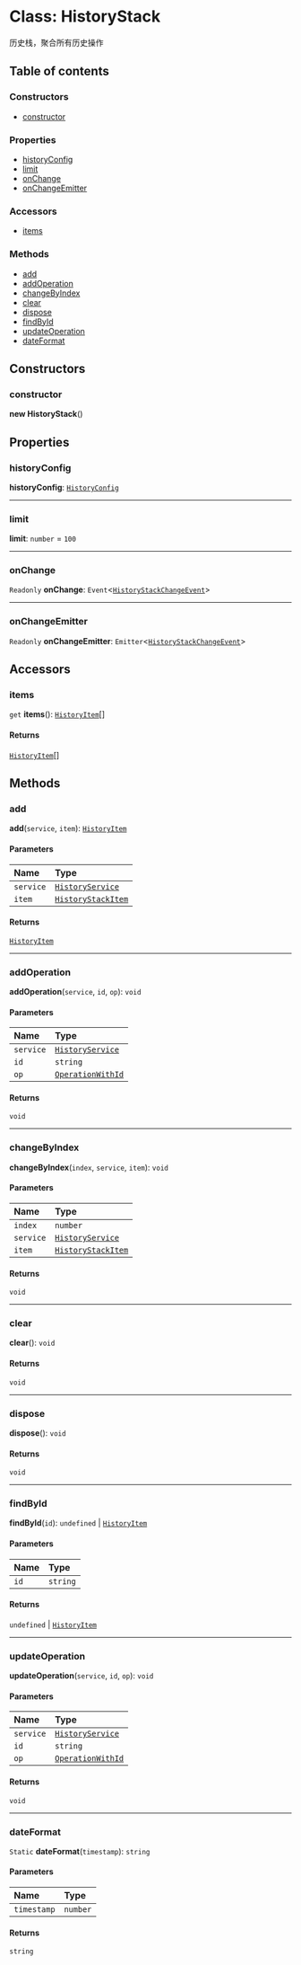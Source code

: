 # Class: HistoryStack

历史栈，聚合所有历史操作

## Table of contents

### Constructors

* [constructor](/en/auto-docs/history/classes/HistoryStack.md#constructor)

### Properties

* [historyConfig](/en/auto-docs/history/classes/HistoryStack.md#historyconfig)
* [limit](/en/auto-docs/history/classes/HistoryStack.md#limit)
* [onChange](/en/auto-docs/history/classes/HistoryStack.md#onchange)
* [onChangeEmitter](/en/auto-docs/history/classes/HistoryStack.md#onchangeemitter)

### Accessors

* [items](/en/auto-docs/history/classes/HistoryStack.md#items)

### Methods

* [add](/en/auto-docs/history/classes/HistoryStack.md#add)
* [addOperation](/en/auto-docs/history/classes/HistoryStack.md#addoperation)
* [changeByIndex](/en/auto-docs/history/classes/HistoryStack.md#changebyindex)
* [clear](/en/auto-docs/history/classes/HistoryStack.md#clear)
* [dispose](/en/auto-docs/history/classes/HistoryStack.md#dispose)
* [findById](/en/auto-docs/history/classes/HistoryStack.md#findbyid)
* [updateOperation](/en/auto-docs/history/classes/HistoryStack.md#updateoperation)
* [dateFormat](/en/auto-docs/history/classes/HistoryStack.md#dateformat)

## Constructors

### constructor

**new HistoryStack**()

## Properties

### historyConfig

**historyConfig**: [`HistoryConfig`](/en/auto-docs/history/classes/HistoryConfig.md)

***

### limit

**limit**: `number` = `100`

***

### onChange

`Readonly` **onChange**: `Event`<[`HistoryStackChangeEvent`](/en/auto-docs/history/types/HistoryStackChangeEvent.md)>

***

### onChangeEmitter

`Readonly` **onChangeEmitter**: `Emitter`<[`HistoryStackChangeEvent`](/en/auto-docs/history/types/HistoryStackChangeEvent.md)>

## Accessors

### items

`get` **items**(): [`HistoryItem`](/en/auto-docs/history/interfaces/HistoryItem.md)\[]

#### Returns

[`HistoryItem`](/en/auto-docs/history/interfaces/HistoryItem.md)\[]

## Methods

### add

**add**(`service`, `item`): [`HistoryItem`](/en/auto-docs/history/interfaces/HistoryItem.md)

#### Parameters

| Name | Type |
| :------ | :------ |
| `service` | [`HistoryService`](/en/auto-docs/history/classes/HistoryService.md) |
| `item` | [`HistoryStackItem`](/en/auto-docs/history/interfaces/HistoryStackItem.md) |

#### Returns

[`HistoryItem`](/en/auto-docs/history/interfaces/HistoryItem.md)

***

### addOperation

**addOperation**(`service`, `id`, `op`): `void`

#### Parameters

| Name | Type |
| :------ | :------ |
| `service` | [`HistoryService`](/en/auto-docs/history/classes/HistoryService.md) |
| `id` | `string` |
| `op` | [`OperationWithId`](/en/auto-docs/history/types/OperationWithId.md) |

#### Returns

`void`

***

### changeByIndex

**changeByIndex**(`index`, `service`, `item`): `void`

#### Parameters

| Name | Type |
| :------ | :------ |
| `index` | `number` |
| `service` | [`HistoryService`](/en/auto-docs/history/classes/HistoryService.md) |
| `item` | [`HistoryStackItem`](/en/auto-docs/history/interfaces/HistoryStackItem.md) |

#### Returns

`void`

***

### clear

**clear**(): `void`

#### Returns

`void`

***

### dispose

**dispose**(): `void`

#### Returns

`void`

***

### findById

**findById**(`id`): `undefined` | [`HistoryItem`](/en/auto-docs/history/interfaces/HistoryItem.md)

#### Parameters

| Name | Type |
| :------ | :------ |
| `id` | `string` |

#### Returns

`undefined` | [`HistoryItem`](/en/auto-docs/history/interfaces/HistoryItem.md)

***

### updateOperation

**updateOperation**(`service`, `id`, `op`): `void`

#### Parameters

| Name | Type |
| :------ | :------ |
| `service` | [`HistoryService`](/en/auto-docs/history/classes/HistoryService.md) |
| `id` | `string` |
| `op` | [`OperationWithId`](/en/auto-docs/history/types/OperationWithId.md) |

#### Returns

`void`

***

### dateFormat

`Static` **dateFormat**(`timestamp`): `string`

#### Parameters

| Name | Type |
| :------ | :------ |
| `timestamp` | `number` |

#### Returns

`string`
